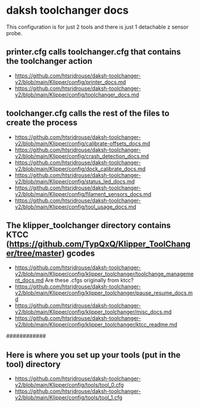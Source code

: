 # daksh toolchanger docs

This configuration is for just 2 tools and there is just 1 detachable z sensor probe. 

## printer.cfg calls toolchanger.cfg that contains the toolchanger action
- https://github.com/htsrjdrouse/daksh-toolchanger-v2/blob/main/Klipper/config/printer_docs.md
- https://github.com/htsrjdrouse/daksh-toolchanger-v2/blob/main/Klipper/config/toolchanger_docs.md

## toolchanger.cfg calls the rest of the files to create the process
- https://github.com/htsrjdrouse/daksh-toolchanger-v2/blob/main/Klipper/config/calibrate-offsets_docs.md
- https://github.com/htsrjdrouse/daksh-toolchanger-v2/blob/main/Klipper/config/crash_detection_docs.md
- https://github.com/htsrjdrouse/daksh-toolchanger-v2/blob/main/Klipper/config/dock_calibrate_docs.md
- https://github.com/htsrjdrouse/daksh-toolchanger-v2/blob/main/Klipper/config/status_led_docs.md
- https://github.com/htsrjdrouse/daksh-toolchanger-v2/blob/main/Klipper/config/filament_sensors_docs.md
- https://github.com/htsrjdrouse/daksh-toolchanger-v2/blob/main/Klipper/config/tool_usage_docs.md
## The klipper_toolchanger directory contains KTCC (https://github.com/TypQxQ/Klipper_ToolChanger/tree/master) gcodes   
- https://github.com/htsrjdrouse/daksh-toolchanger-v2/blob/main/Klipper/config/klipper_toolchanger/toolchange_management_docs.md
Are these .cfgs originally from ktcc?
- https://github.com/htsrjdrouse/daksh-toolchanger-v2/blob/main/Klipper/config/klipper_toolchanger/pause_resume_docs.md
- https://github.com/htsrjdrouse/daksh-toolchanger-v2/blob/main/Klipper/config/klipper_toolchanger/misc_docs.md
- https://github.com/htsrjdrouse/daksh-toolchanger-v2/blob/main/Klipper/config/klipper_toolchanger/ktcc_readme.md

############

## Here is where you set up your tools (put in the tool) directory
- https://github.com/htsrjdrouse/daksh-toolchanger-v2/blob/main/Klipper/config/tools/tool_0.cfg
- https://github.com/htsrjdrouse/daksh-toolchanger-v2/blob/main/Klipper/config/tools/tool_1.cfg




